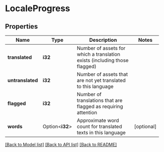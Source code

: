 # LocaleProgress

## Properties

Name | Type | Description | Notes
------------ | ------------- | ------------- | -------------
**translated** | **i32** | Number of assets for which a translation exists (including those flagged) | 
**untranslated** | **i32** | Number of assets that are not yet translated to this language | 
**flagged** | **i32** | Number of translations that are flagged as requiring attention | 
**words** | Option<**i32**> | Approximate word count for translated texts in this language | [optional]

[[Back to Model list]](../README.md#documentation-for-models) [[Back to API list]](../README.md#documentation-for-api-endpoints) [[Back to README]](../README.md)


